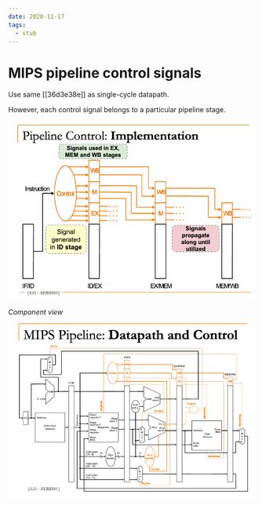 ```yaml
---
date: 2020-11-17
tags: 
  - stub
---
```


# MIPS pipeline control signals

Use same [[36d3e38e]] as single-cycle datapath.

However, each control signal belongs to a particular pipeline stage.

![](./static/mips-pipeline-ctrl-impl.png)

*Component view*

![](./static/mips-datapath-ctrl.png)


